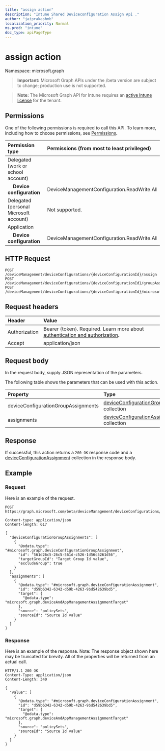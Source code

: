 ```yaml
---
title: "assign action"
description: "Intune Shared Deviceconfiguration Assign Api ."
author: "jaiprakashmb"
localization_priority: Normal
ms.prod: "intune"
doc_type: apiPageType
---
```


# assign action

Namespace: microsoft.graph

> **Important:** Microsoft Graph APIs under the /beta version are subject to change; production use is not supported.

> **Note:** The Microsoft Graph API for Intune requires an [active Intune license](https://go.microsoft.com/fwlink/?linkid=839381) for the tenant.



## Permissions
One of the following permissions is required to call this API. To learn more, including how to choose permissions, see [Permissions](/graph/permissions-reference).

|Permission type|Permissions (from most to least privileged)|
|:---|:---|
|Delegated (work or school account)||
| &nbsp; &nbsp; **Device configuration** | DeviceManagementConfiguration.ReadWrite.All|
|Delegated (personal Microsoft account)|Not supported.|
|Application||
| &nbsp; &nbsp; **Device configuration** | DeviceManagementConfiguration.ReadWrite.All|

## HTTP Request
<!-- {
  "blockType": "ignored"
}
-->
``` http
POST /deviceManagement/deviceConfigurations/{deviceConfigurationId}/assign
POST /deviceManagement/deviceConfigurations/{deviceConfigurationId}/groupAssignments/{deviceConfigurationGroupAssignmentId}/deviceConfiguration/assign
POST /deviceManagement/deviceConfigurations/{deviceConfigurationId}/microsoft.graph.windowsDomainJoinConfiguration/networkAccessConfigurations/{deviceConfigurationId}/assign
```

## Request headers
|Header|Value|
|:---|:---|
|Authorization|Bearer {token}. Required. Learn more about [authentication and authorization](/graph/auth/auth-concepts).|
|Accept|application/json|

## Request body
In the request body, supply JSON representation of the parameters.

The following table shows the parameters that can be used with this action.

|Property|Type|Description|
|:---|:---|:---|
|deviceConfigurationGroupAssignments|[deviceConfigurationGroupAssignment](../resources/intune-deviceconfig-deviceconfigurationgroupassignment.md) collection||
|assignments|[deviceConfigurationAssignment](../resources/intune-deviceconfig-deviceconfigurationassignment.md) collection||



## Response
If successful, this action returns a `200 OK` response code and a [deviceConfigurationAssignment](../resources/intune-deviceconfig-deviceconfigurationassignment.md) collection in the response body.

## Example

### Request
Here is an example of the request.
``` http
POST https://graph.microsoft.com/beta/deviceManagement/deviceConfigurations/{deviceConfigurationId}/assign

Content-type: application/json
Content-length: 617

{
  "deviceConfigurationGroupAssignments": [
    {
      "@odata.type": "#microsoft.graph.deviceConfigurationGroupAssignment",
      "id": "561d26c5-26c5-561d-c526-1d56c5261d56",
      "targetGroupId": "Target Group Id value",
      "excludeGroup": true
    }
  ],
  "assignments": [
    {
      "@odata.type": "#microsoft.graph.deviceConfigurationAssignment",
      "id": "d59b6342-6342-d59b-4263-9bd542639bd5",
      "target": {
        "@odata.type": "microsoft.graph.deviceAndAppManagementAssignmentTarget"
      },
      "source": "policySets",
      "sourceId": "Source Id value"
    }
  ]
}
```

### Response
Here is an example of the response. Note: The response object shown here may be truncated for brevity. All of the properties will be returned from an actual call.
``` http
HTTP/1.1 200 OK
Content-Type: application/json
Content-Length: 340

{
  "value": [
    {
      "@odata.type": "#microsoft.graph.deviceConfigurationAssignment",
      "id": "d59b6342-6342-d59b-4263-9bd542639bd5",
      "target": {
        "@odata.type": "microsoft.graph.deviceAndAppManagementAssignmentTarget"
      },
      "source": "policySets",
      "sourceId": "Source Id value"
    }
  ]
}
```
